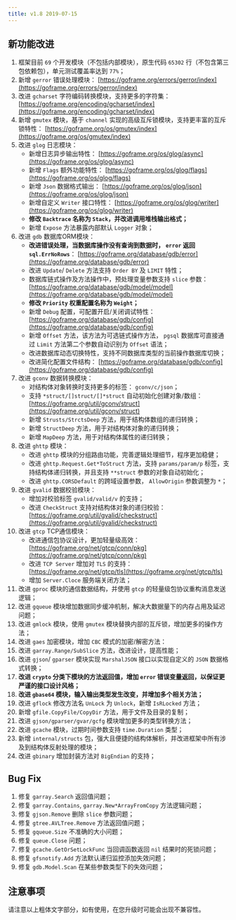 ```yaml
---
title: v1.8 2019-07-15
---
```


## 新功能改进

01. 框架目前 `69` 个开发模块（不包括内部模块），原生代码 `65302` 行（不包含第三包依赖包），单元测试覆盖率达到 `77%`；
02. 新增 `gerror` 错误处理模块： [https://goframe.org/errors/gerror/index](https://goframe.org/errors/gerror/index)
03. 改进 `gcharset` 字符编码转换模块，支持更多的字符集： [https://goframe.org/encoding/gcharset/index](https://goframe.org/encoding/gcharset/index)
04. 新增 `gmutex` 模块，基于 `channel` 实现的高级互斥锁模块，支持更丰富的互斥锁特性： [https://goframe.org/os/gmutex/index](https://goframe.org/os/gmutex/index)
05. 改进 `glog` 日志模块：
    - 新增日志异步输出特性： [https://goframe.org/os/glog/async](https://goframe.org/os/glog/async)
    - 新增 `Flags` 额外功能特性： [https://goframe.org/os/glog/flags](https://goframe.org/os/glog/flags)
    - 新增 `Json` 数据格式输出： [https://goframe.org/os/glog/json](https://goframe.org/os/glog/json)
    - 新增自定义 `Writer` 接口特性： [https://goframe.org/os/glog/writer](https://goframe.org/os/glog/writer)
    - **修改 `Backtrace` 名称为 `Stack`，并改进调用堆栈输出格式；**
    - 新增 `Expose` 方法暴露内部默认 `Logger` 对象；
06. 改进 `gdb` 数据库ORM模块：
    - **改进错误处理，当数据库操作没有查询到数据时， `error` 返回 `sql.ErrNoRows`**： [https://goframe.org/database/gdb/error](https://goframe.org/database/gdb/error)
    - 改进 `Update`/ `Delete` 方法支持 `Order BY` 及 `LIMIT` 特性；
    - 数据库链式操作及方法操作中，预处理变量参数支持 `slice` 参数： [https://goframe.org/database/gdb/model/model](https://goframe.org/database/gdb/model/model)
    - **修改 `Priority` 权重配置名称为 `Weight`；**
    - 新增 `Debug` 配置，可配置开启/关闭调试特性： [https://goframe.org/database/gdb/config](https://goframe.org/database/gdb/config)
    - 新增 `Offset` 方法，该方法为可选链式操作方法， `pgsql` 数据库可直接通过 `Limit` 方法第二个参数自动识别为 `Offset` 语法；
    - 改进数据库动态切换特性，支持不同数据库类型的当前操作数据库切换；
    - 改进简化配置文件结构： [https://goframe.org/database/gdb/config](https://goframe.org/database/gdb/config)
07. 改进 `gconv` 数据转换模块：
    - 对结构体对象转换时支持更多的标签： `gconv/c/json`；
    - 支持 `*struct/[]struct/[]*struct` 自动初始化创建对象/数组： [https://goframe.org/util/gconv/struct](https://goframe.org/util/gconv/struct)
    - 新增 `Strusts/StrctsDeep` 方法，用于结构体数组的递归转换；
    - 新增 `StructDeep` 方法，用于对结构体对象的递归转换；
    - 新增 `MapDeep` 方法，用于对结构体属性的递归转换；
08. 改进 `ghttp` 模块：
    - 改进 `ghttp` 模块的分组路由功能，完善逻辑处理细节，程序更加稳健；
    - 改进 `ghttp.Request.Get*ToStruct` 方法，支持 `params/param/p` 标签，支持结构体递归转换，并且支持 `**struct` 参数的对象自动初始化；
    - 改进 `ghttp.CORSDefault` 的跨域设置参数， `AllowOrigin` 参数调整为 `*`；
09. 改进 `gvalid` 数据校验模块：
    - 增加对校验标签 `gvalid/valid/v` 的支持；
    - 改进 `CheckStruct` 支持对结构体对象的递归校验： [https://goframe.org/util/gvalid/checkstruct](https://goframe.org/util/gvalid/checkstruct)
10. 改进 `gtcp` TCP通信模块：
    - 改进通信包协议设计，更加轻量级高效： [https://goframe.org/net/gtcp/conn/pkg](https://goframe.org/net/gtcp/conn/pkg)
    - 改进 `TCP Server` 增加对 `TLS` 的支持： [https://goframe.org/net/gtcp/tls](https://goframe.org/net/gtcp/tls)
    - 增加 `Server.Cloce` 服务端关闭方法；
11. 改进 `gproc` 模块的通信数据结构，并使用 `gtcp` 的轻量级包协议重构消息发送逻辑；
12. 改进 `gqueue` 模块增加数据同步缓冲机制，解决大数据量下的内存占用及延迟问题；
13. 改进 `gmlock` 模块，使用 `gmutex` 模块替换内部的互斥锁，增加更多的操作方法；
14. 改进 `gaes` 加密模块，增加 `CBC` 模式的加密/解密方法：
15. 改进 `garray.Range/SubSlice` 方法，改进设计，提高性能；
16. 改进 `gjson`/ `gparser` 模块实现 `MarshalJSON` 接口以实现自定义的 `JSON` 数据格式转换；
17. **改进 `crypto` 分类下模块的方法返回值，增加 `error` 错误变量返回，以保证更严谨的接口设计风格；**
18. **改进 `gbase64` 模块，输入输出类型发生改变，并增加多个相关方法；**
19. 改进 `gflock` 修改方法名 `UnLock` 为 `Unlock`，新增 `IsRLocked` 方法；
20. 新增 `gfile.CopyFile/CopyDir` 方法，用于文件及目录的复制；
21. 改进 `gjson/gparser/gvar/gcfg` 模块增加更多的类型转换方法；
22. 改进 `gcache` 模块，过期时间参数支持 `time.Duration` 类型；
23. 新增 `internal/structs` 包，强大且便捷的结构体解析，并改进框架中所有涉及到结构体反射处理的模块；
24. 改进 `gbinary` 增加封装方法对 `BigEndian` 的支持；

## Bug Fix

1. 修复 `garray.Search` 返回值问题；
2. 修复 `garray.Contains`, `garray.New*ArrayFromCopy` 方法逻辑问题；
3. 修复 `gjson.Remove` 删除 `slice` 参数问题；
4. 修复 `gtree.AVLTree.Remove` 方法返回值问题；
5. 修复 `gqueue.Size` 不准确的大小问题；
6. 修复 `queue.Close` 问题；
7. 修复 `gcache.GetOrSetLockFunc` 当回调函数返回 `nil` 结果时的死锁问题；
8. 修复 `gfsnotify.Add` 方法默认递归监控添加失效问题；
9. 修复 `gdb.Model.Scan` 在某些参数类型下的失效问题；

## 注意事项

请注意以上粗体文字部分，如有使用，在您升级时可能会出现不兼容性。